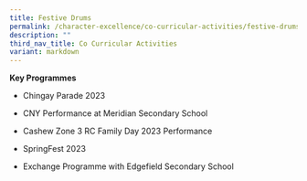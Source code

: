 ```yaml
---
title: Festive Drums
permalink: /character-excellence/co-curricular-activities/festive-drums/
description: ""
third_nav_title: Co Curricular Activities
variant: markdown
---
```

**Key Programmes**

*   Chingay Parade 2023
    
*   CNY Performance at Meridian Secondary School
    
*   Cashew Zone 3 RC Family Day 2023 Performance
    
*   SpringFest 2023 
    
*   Exchange Programme with Edgefield Secondary School